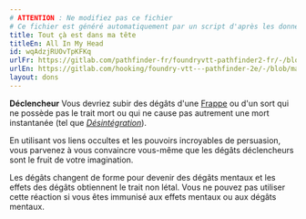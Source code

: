 ```yaml
---
# ATTENTION : Ne modifiez pas ce fichier
# Ce fichier est généré automatiquement par un script d'après les données du module Foundry VTT officiel et de sa traduction
title: Tout çà est dans ma tête
titleEn: All In My Head
id: wqAdzjRUOvTpKFKq
urlFr: https://gitlab.com/pathfinder-fr/foundryvtt-pathfinder2-fr/-/blob/master/data/feats/wqAdzjRUOvTpKFKq.htm
urlEn: https://gitlab.com/hooking/foundry-vtt---pathfinder-2e/-/blob/master/packs/data/feats.db/all-in-my-head.json
layout: dons
---
```

**Déclencheur** Vous devriez subir des dégâts d'une [Frappe](../actions/frapper.md) ou d'un sort qui ne possède pas le trait mort ou qui ne cause pas autrement une mort instantanée (tel que *[Désintégration](../sorts/désintégration.md)*).

En utilisant vos liens occultes et les pouvoirs incroyables de persuasion, vous parvenez à vous convaincre vous-même que les dégâts déclencheurs sont le fruit de votre imagination.

Les dégâts changent de forme pour devenir des dégâts mentaux et les effets des dégâts obtiennent le trait non létal. Vous ne pouvez pas utiliser cette réaction si vous êtes immunisé aux effets mentaux ou aux dégâts mentaux.
